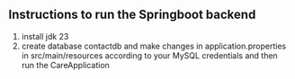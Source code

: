 ## Instructions to run the Springboot backend

1. install jdk 23
2. create database contactdb and make changes in application.properties in src/main/resources according to your MySQL credentials and then run the CareApplication
   
